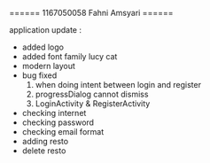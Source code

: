 ====== 1167050058 Fahni Amsyari ======

application update :
- added logo
- added font family lucy cat
- modern layout
- bug fixed
	1. when doing intent between login and register
	2. progressDialog cannot dismiss
	3. LoginActivity & RegisterActivity
- checking internet
- checking password
- checking email format
- adding resto
- delete resto
